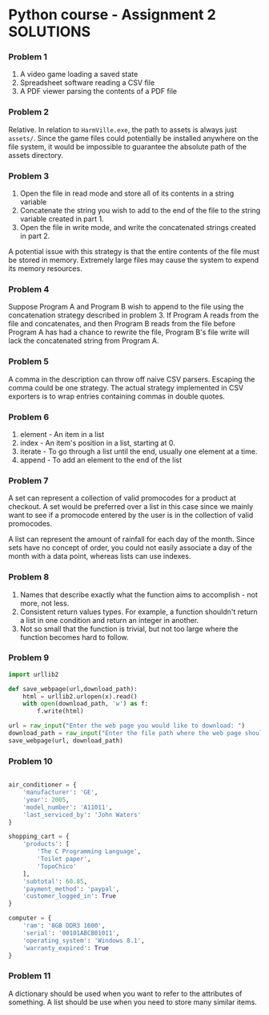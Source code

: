 Python course - Assignment 2 SOLUTIONS
======================================

### Problem 1

1. A video game loading a saved state
2. Spreadsheet software reading a CSV file
3. A PDF viewer parsing the contents of a PDF file

### Problem 2

Relative. In relation to `HarmVille.exe`, the path to assets is always just
`assets/`. Since the game files could potentially be installed anywhere on the
file system, it would be impossible to guarantee the absolute path of the assets
directory.

### Problem 3

1. Open the file in read mode and store all of its contents in a string variable
2. Concatenate the string you wish to add to the end of the file to the string
   variable created in part 1.
3. Open the file in write mode, and write the concatenated strings created in
   part 2.

A potential issue with this strategy is that the entire contents of the file
must be stored in memory. Extremely large files may cause the system to expend
its memory resources.

### Problem 4

Suppose Program A and Program B wish to append to the file using the
concatenation strategy described in problem 3. If Program A reads from the file
and concatenates, and then Program B reads from the file before Program A has
had a chance to rewrite the file, Program B's file write will lack the
concatenated string from Program A.

### Problem 5

A comma in the description can throw off naive CSV parsers. Escaping the comma
could be one strategy. The actual strategy implemented in CSV exporters is to
wrap entries containing commas in double quotes.

### Problem 6

1. element - An item in a list
2. index - An item's position in a list, starting at 0.
3. iterate - To go through a list until the end, usually one element at a time.
4. append - To add an element to the end of the list

### Problem 7

A set can represent a collection of valid promocodes for a product at checkout.
A set would be preferred over a list in this case since we mainly want to see if
a promocode entered by the user is in the collection of valid promocodes.

A list can represent the amount of rainfall for each day of the month. Since
sets have no concept of order, you could not easily associate a day of the month
with a data point, whereas lists can use indexes.

### Problem 8

1. Names that describe exactly what the function aims to accomplish - not more,
   not less.
2. Consistent return values types. For example, a function shouldn't return a
   list in one condition and return an integer in another.
3. Not so small that the function is trivial, but not too large where the
   function becomes hard to follow.

### Problem 9

```python
import urllib2

def save_webpage(url,download_path):
    html = urllib2.urlopen(x).read()
    with open(download_path, 'w') as f:
        f.write(html)

url = raw_input("Enter the web page you would like to download: ")
download_path = raw_input("Enter the file path where the web page should be saved: ")
save_webpage(url, download_path)
```

### Problem 10

```python

air_conditioner = {
    'manufacturer': 'GE',
    'year': 2005,
    'model_number': 'A11011',
    'last_serviced_by': 'John Waters'
}

shopping_cart = {
    'products': [
        'The C Programming Language',
        'Toilet paper',
        'TopoChico'
    ],
    'subtotal': 60.85,
    'payment_method': 'paypal',
    'customer_logged_in': True
}

computer = {
    'ram': '8GB DDR3 1600',
    'serial': '00101ABCB01011',
    'operating_system': 'Windows 8.1',
    'warranty_expired': True
}
```

### Problem 11

A dictionary should be used when you want to refer to the attributes of
something. A list should be use when you need to store many similar items.
